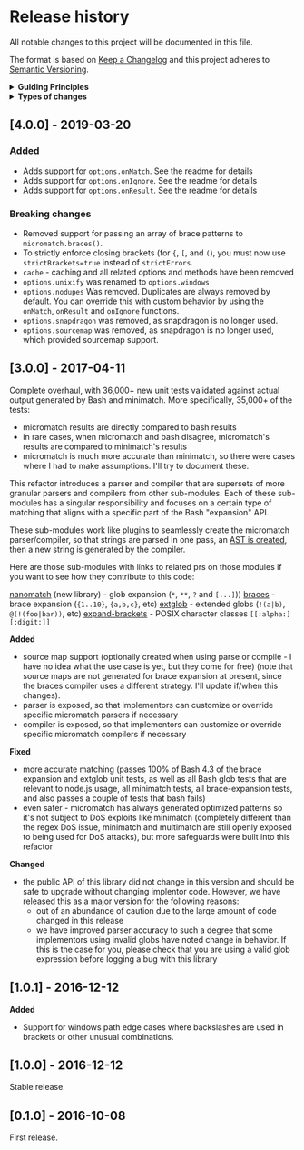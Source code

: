 # Release history

All notable changes to this project will be documented in this file.

The format is based on [Keep a Changelog](http://keepachangelog.com/en/1.0.0/)
and this project adheres to [Semantic Versioning](http://semver.org/spec/v2.0.0.html).

<details>
  <summary><strong>Guiding Principles</strong></summary>

- Changelogs are for humans, not machines.
- There should be an entry for every single version.
- The same types of changes should be grouped.
- Versions and sections should be linkable.
- The latest version comes first.
- The release date of each versions is displayed.
- Mention whether you follow Semantic Versioning.

</details>

<details>
  <summary><strong>Types of changes</strong></summary>

Changelog entries are classified using the following labels _(from [keep-a-changelog](http://keepachangelog.com/)_):

- `Added` for new features.
- `Changed` for changes in existing functionality.
- `Deprecated` for soon-to-be removed features.
- `Removed` for now removed features.
- `Fixed` for any bug fixes.
- `Security` in case of vulnerabilities.

</details>

## [4.0.0] - 2019-03-20

### Added

- Adds support for `options.onMatch`. See the readme for details
- Adds support for `options.onIgnore`. See the readme for details
- Adds support for `options.onResult`. See the readme for details

### Breaking changes

- Removed support for passing an array of brace patterns to `micromatch.braces()`.
- To strictly enforce closing brackets (for `{`, `[`, and `(`), you must now use `strictBrackets=true` instead of `strictErrors`.
- `cache` - caching and all related options and methods have been removed
- `options.unixify` was renamed to `options.windows`
- `options.nodupes` Was removed. Duplicates are always removed by default. You can override this with custom behavior by using the `onMatch`, `onResult` and `onIgnore` functions.
- `options.snapdragon` was removed, as snapdragon is no longer used.
- `options.sourcemap` was removed, as snapdragon is no longer used, which provided sourcemap support.

## [3.0.0] - 2017-04-11

Complete overhaul, with 36,000+ new unit tests validated against actual output generated by Bash and minimatch. More specifically, 35,000+ of the tests:

- micromatch results are directly compared to bash results
- in rare cases, when micromatch and bash disagree, micromatch's results are compared to minimatch's results
- micromatch is much more accurate than minimatch, so there were cases where I had to make assumptions. I'll try to document these.

This refactor introduces a parser and compiler that are supersets of more granular parsers and compilers from other sub-modules. Each of these sub-modules has a singular responsibility and focuses on a certain type of matching that aligns with a specific part of the Bash "expansion" API.

These sub-modules work like plugins to seamlessly create the micromatch parser/compiler, so that strings are parsed in one pass, an [AST is created](https://gist.github.com/jonschlinkert/099c8914f56529f75bc757cc9e5e8e2a), then a new string is generated by the compiler.

Here are those sub-modules with links to related prs on those modules if you want to see how they contribute to this code:

[nanomatch](https://github.com/jonschlinkert/nanomatch) (new library) - glob expansion (`*`, `**`, `?` and `[...]`))
[braces](https://github.com/jonschlinkert/braces/pull/10) - brace expansion (`{1..10}`, `{a,b,c}`, etc)
[extglob](https://github.com/jonschlinkert/extglob/pull/5) - extended globs (`!(a|b)`, `@(!(foo|bar))`, etc)
[expand-brackets](https://github.com/jonschlinkert/expand-brackets/pull/5) - POSIX character classes `[[:alpha:][:digit:]]`

**Added**

- source map support (optionally created when using parse or compile - I have no idea what the use case is yet, but they come for free) (note that source maps are not generated for brace expansion at present, since the braces compiler uses a different strategy. I'll update if/when this changes).
- parser is exposed, so that implementors can customize or override specific micromatch parsers if necessary
- compiler is exposed, so that implementors can customize or override specific micromatch compilers if necessary

**Fixed**

- more accurate matching (passes 100% of Bash 4.3 of the brace expansion and extglob unit tests, as well as all Bash glob tests that are relevant to node.js usage, all minimatch tests, all brace-expansion tests, and also passes a couple of tests that bash fails)
- even safer - micromatch has always generated optimized patterns so it's not subject to DoS exploits like minimatch (completely different than the regex DoS issue, minimatch and multimatch are still openly exposed to being used for DoS attacks), but more safeguards were built into this refactor

**Changed**

- the public API of this library did not change in this version and should be safe to upgrade without changing implentor code. However, we have released this as a major version for the following reasons:
  - out of an abundance of caution due to the large amount of code changed in this release
  - we have improved parser accuracy to such a degree that some implementors using invalid globs have noted change in behavior. If this is the case for you, please check that you are using a valid glob expression before logging a bug with this library

## [1.0.1] - 2016-12-12

**Added**

- Support for windows path edge cases where backslashes are used in brackets or other unusual combinations.

## [1.0.0] - 2016-12-12

Stable release.

## [0.1.0] - 2016-10-08

First release.

[unreleased]: https://github.com/jonschlinkert/micromatch/compare/0.1.0...HEAD
[0.2.0]: https://github.com/jonschlinkert/micromatch/compare/0.1.0...0.2.0
[keep-a-changelog]: https://github.com/olivierlacan/keep-a-changelog
